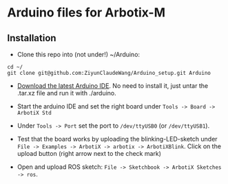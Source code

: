 # Arduino files for Arbotix-M

## Installation

- Clone this repo into (not under!) ~/Arduino:
```
cd ~/
git clone git@github.com:ZiyunClaudeWang/Arduino_setup.git Arduino
```

- [Download the latest Arduino
  IDE](https://www.arduino.cc/en/software). No need to install it,
  just untar the .tar.xz file and run it with ./arduino.

- Start the arduino IDE and set the right board under ``Tools -> Board
  -> ArbotiX Std``

- Under ``Tools -> Port`` set the port to ``/dev/ttyUSB0`` (or
  ``/dev/ttyUSB1``).

- Test that the board works by uploading the blinking-LED-sketch under
  ``File -> Examples -> ArbotiX -> arbotix -> ArbotiXBlink``. Click on
  the upload button (right arrow next to the check mark)

- Open and upload ROS sketch: ``File -> Sketchbook -> ArbotiX Sketches -> ros``.
